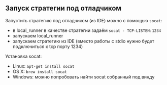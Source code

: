 ## Запуск стратегии под отладчиком
Запустить стратегию под отладчиком (из IDE) можно с помощью `socat`:
- в local_runner в качестве стратегии задаём `socat - TCP-LISTEN:1234`
- запускаем local_runner
- запускаем стратегию из IDE (вместо работы с stdio нужно будет подключиться к tcp порту 1234)

 Установка socat:
 - Linux: `apt-get install socat`
 - OS X: `brew install socat`
 - Windows: можно попробовать найти socat собранный под винду
